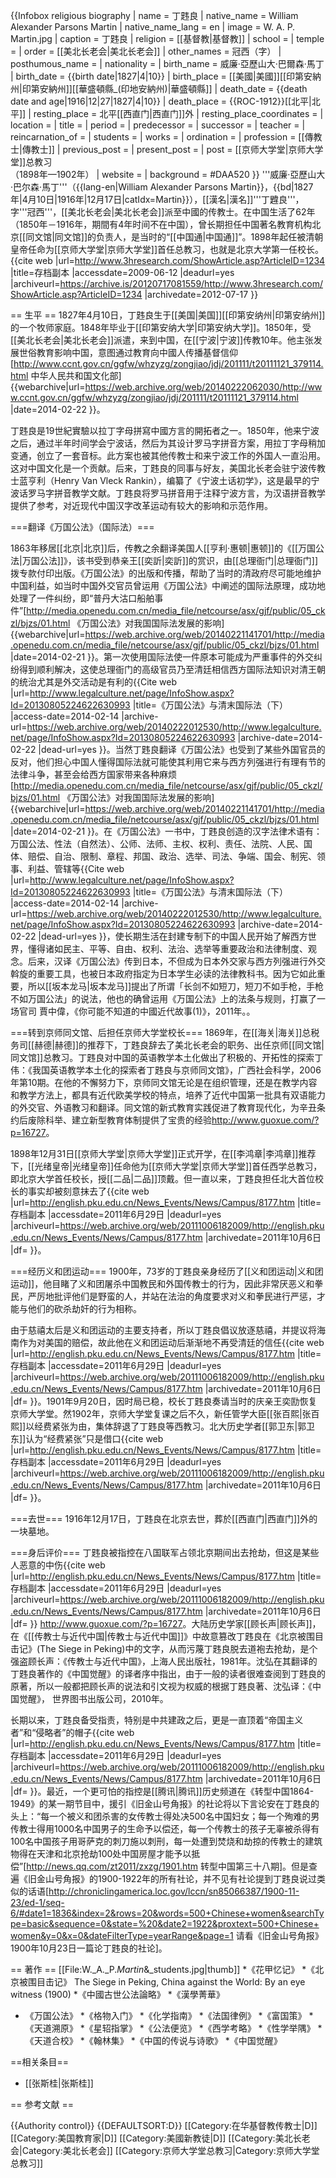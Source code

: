 {{Infobox religious biography
| name             = 丁韪良
| native_name      = William Alexander Parsons Martin
| native_name_lang = en
| image            = W. A. P. Martin.jpg
| caption          = 丁韪良
| religion         = [[基督教|基督教]]
| school           = 
| temple           = 
| order            = [[美北长老会|美北长老会]]
| other_names      = 冠西（字）
| posthumous_name  = 
| nationality      = 
| birth_name       = 威廉·亞歷山大·巴爾森·馬丁
| birth_date       = {{birth date|1827|4|10}}
| birth_place      = [[美國|美國]][[印第安納州|印第安納州]][[華盛頓縣_(印地安納州)|華盛頓縣]] 
| death_date       = {{death date and age|1916|12|27|1827|4|10}}
| death_place      = {{ROC-1912}}[[北平|北平]]
| resting_place    = 北平[[西直门|西直门]]外
| resting_place_coordinates = <!-- {{coord|latitude|longitude|type:landmark|display=inline,title}} -->
| location         = 
| title            = 
| period           = 
| predecessor      = 
| successor        = 
| teacher          = 
| reincarnation_of = 
| students         = 
| works            = 
| ordination       = 
| profession       = [[傳教士|傳教士]]
| previous_post    = 
| present_post     = 
| post             = [[京师大学堂|京师大学堂]]总教习<br>（1898年—1902年）
| website          = 
| background       = #DAA520
}}
'''威廉·亞歷山大·巴尔森·馬丁'''（{{lang-en|William Alexander Parsons Martin}}，{{bd|1827年|4月10日|1916年|12月17日|catIdx=Martin}}），[[漢名|漢名]]'''丁韙良'''，字'''冠西'''，[[美北长老会|美北长老会]]派至中國的传教士。在中国生活了62年（1850年－1916年，期間有4年时间不在中国），曾长期担任中国著名教育机构北京[[同文馆|同文馆]]的负责人，是当时的“[[中国通|中国通]]”。1898年起任被清朝皇帝任命为[[京师大学堂|京师大学堂]]首任总教习，也就是北京大学第一任校长。<ref>{{cite web |url=http://www.3hresearch.com/ShowArticle.asp?ArticleID=1234 |title=存档副本 |accessdate=2009-06-12 |deadurl=yes |archiveurl=https://archive.is/20120717081559/http://www.3hresearch.com/ShowArticle.asp?ArticleID=1234 |archivedate=2012-07-17 }}</ref>

== 生平 ==
1827年4月10日，丁韪良生于[[美国|美国]][[印第安纳州|印第安纳州]]的一个牧师家庭。1848年毕业于[[印第安纳大学|印第安纳大学]]。1850年，受[[美北长老会|美北长老会]]派遣，来到中国，在[[宁波|宁波]]传教10年。他主张发展世俗教育影响中国，意图通过教育向中國人传播基督信仰<ref>[http://www.ccnt.gov.cn/ggfw/whzyzg/zongjiao/jdj/201111/t20111121_379114.html 中华人民共和国文化部] {{webarchive|url=https://web.archive.org/web/20140222062030/http://www.ccnt.gov.cn/ggfw/whzyzg/zongjiao/jdj/201111/t20111121_379114.html |date=2014-02-22 }}</ref>。

丁韪良是19世紀實驗以拉丁字母拼寫中國方言的開拓者之一。1850年，他来宁波之后，通过半年时间学会宁波话，然后为其设计罗马字拼音方案，用拉丁字母稍加变通，创立了一套音标。此方案也被其他传教士和来宁波工作的外国人一直沿用。这对中国文化是一个贡献。后来，丁韪良的同事与好友，美国北长老会驻宁波传教士蓝亨利（Henry Van Vleck Rankin），编纂了《宁波土话初学》，这是最早的宁波话罗马字拼音教学文献。丁韪良将罗马拼音用于注释宁波方言，为汉语拼音教学提供了参考，对近现代中国汉字改革运动有较大的影响和示范作用。

===翻译《万国公法》（国际法）===

1863年移居[[北京|北京]]后，传教之余翻译美国人[[亨利·惠顿|惠顿]]的《[[万国公法|万国公法]]》，该书受到恭亲王[[奕訢|奕訢]]的赏识，由[[总理衙门|总理衙门]]拨专款付印出版。《万国公法》的出版和传播，帮助了当时的清政府尽可能地维护中国利益，如当时中国外交官员曾运用《万国公法》中阐述的国际法原理，成功地处理了一件纠纷，即“普丹大沽口船舶事件”<ref>[http://media.openedu.com.cn/media_file/netcourse/asx/gjf/public/05_ckzl/bjzs/01.html 《万国公法》对我国国际法发展的影响] {{webarchive|url=https://web.archive.org/web/20140221141701/http://media.openedu.com.cn/media_file/netcourse/asx/gjf/public/05_ckzl/bjzs/01.html |date=2014-02-21 }}</ref>。第一次使用国际法使一件原本可能成为严重事件的外交纠纷得到顺利解决，这使总理衙门的高级官员乃至清廷相信西方国际法知识对清王朝的统治尤其是外交活动是有利的<ref>{{Cite web |url=http://www.legalculture.net/page/InfoShow.aspx?Id=20130805224622630993 |title=《万国公法》与清末国际法（下）  |access-date=2014-02-14 |archive-url=https://web.archive.org/web/20140222012530/http://www.legalculture.net/page/InfoShow.aspx?Id=20130805224622630993 |archive-date=2014-02-22 |dead-url=yes }}</ref>。当然丁韪良翻译《万国公法》也受到了某些外国官员的反对，他们担心中国人懂得国际法就可能使其利用它来与西方列强进行有理有节的法律斗争，甚至会给西方国家带来各种麻烦<ref>[http://media.openedu.com.cn/media_file/netcourse/asx/gjf/public/05_ckzl/bjzs/01.html 《万国公法》对我国国际法发展的影响] {{webarchive|url=https://web.archive.org/web/20140221141701/http://media.openedu.com.cn/media_file/netcourse/asx/gjf/public/05_ckzl/bjzs/01.html |date=2014-02-21 }}</ref>。在《万国公法》一书中，丁韪良创造的汉字法律术语有：万国公法、性法（自然法）、公师、法师、主权、权利、责任、法院、人民、国体、赔偿、自治、限制、章程、邦国、政治、选举、司法、争端、国会、制宪、领事、利益、管辖等<ref>{{Cite web |url=http://www.legalculture.net/page/InfoShow.aspx?Id=20130805224622630993 |title=《万国公法》与清末国际法（下） |access-date=2014-02-14 |archive-url=https://web.archive.org/web/20140222012530/http://www.legalculture.net/page/InfoShow.aspx?Id=20130805224622630993 |archive-date=2014-02-22 |dead-url=yes }}</ref>，使长期生活在封建专制下的中国人民开始了解西方世界，懂得诸如民主、平等、自由、权利、法治、选举等重要政治和法律制度、观念。后来，汉译《万国公法》传到日本，不但成为日本外交家与西方列强进行外交斡旋的重要工具，也被日本政府指定为日本学生必读的法律教科书。因为它如此重要，所以[[坂本龙马|坂本龙马]]提出了所谓「长剑不如短刀，短刀不如手枪，手枪不如万国公法」的说法，他也的确曾运用《万国公法》上的法条与规则，打赢了一场官司<ref> 賈中偉，《你可能不知道的中國近代故事(1)》，2011年。</ref>。

===转到京师同文馆、后担任京师大学堂校长===
1869年，在[[海关|海关]]总税务司[[赫德|赫德]]的推荐下，丁韪良辞去了美北长老会的职务、出任京师[[同文馆|同文馆]]总教习。丁韪良对中国的英语教学本土化做出了积极的、开拓性的探索<ref>丁伟：《我国英语教学本土化的探索者丁韪良与京师同文馆》，广西社会科学，2006年第10期</ref>。在他的不懈努力下，京师同文馆无论是在组织管理，还是在教学内容和教学方法上，都具有近代欧美学校的特点，培养了近代中国第一批具有双语能力的外交官、外语教习和翻译。同文馆的新式教育实践促进了教育现代化，为辛丑条约后废除科举、建立新型教育体制提供了宝贵的经验<ref>http://www.guoxue.com/?p=16727</ref>。

1898年12月31日[[京师大学堂|京师大学堂]]正式开学，在[[李鸿章|李鸿章]]推荐下，[[光绪皇帝|光绪皇帝]]任命他为[[京师大学堂|京师大学堂]]首任西学总教习，即北京大学首任校长，授[[二品|二品]]顶戴。但一直以来，丁韪良担任北大首位校长的事实却被刻意抹去了<ref>{{cite web |url=http://english.pku.edu.cn/News_Events/News/Campus/8177.htm |title=存档副本 |accessdate=2011年6月29日 |deadurl=yes |archiveurl=https://web.archive.org/web/20111006182009/http://english.pku.edu.cn/News_Events/News/Campus/8177.htm |archivedate=2011年10月6日 |df= }}</ref>。

===经历义和团运动===
1900年，73岁的丁韪良亲身经历了[[义和团运动|义和团运动]]，他目睹了义和团屠杀中国教民和外国传教士的行为，因此非常厌恶义和拳民，严厉地批评他们是野蛮的人，并站在法治的角度要求对义和拳民进行严惩，才能与他们的砍杀劫奸的行为相称。

由于慈禧太后是义和团运动的主要支持者，所以丁韪良倡议放逐慈禧，并提议将海南作为对美国的赔偿，故此他在义和团运动后渐渐地不再受清廷的信任<ref>{{cite web |url=http://english.pku.edu.cn/News_Events/News/Campus/8177.htm |title=存档副本 |accessdate=2011年6月29日 |deadurl=yes |archiveurl=https://web.archive.org/web/20111006182009/http://english.pku.edu.cn/News_Events/News/Campus/8177.htm |archivedate=2011年10月6日 |df= }}</ref>。1901年9月20日，因时局已稳，校长丁韪良奏请当时的庆亲王奕劻恢复京师大学堂。然1902年，京师大学堂复课之后不久，新任管学大臣[[张百熙|张百熙]]以经费紧张为由，集体辞退了丁韪良等西教习。北大历史学者[[郭卫东|郭卫东]]认为“经费紧张”只是借口<ref>{{cite web |url=http://english.pku.edu.cn/News_Events/News/Campus/8177.htm |title=存档副本 |accessdate=2011年6月29日 |deadurl=yes |archiveurl=https://web.archive.org/web/20111006182009/http://english.pku.edu.cn/News_Events/News/Campus/8177.htm |archivedate=2011年10月6日 |df= }}</ref>。

===去世===
1916年12月17日，丁韪良在北京去世，葬於[[西直门|西直门]]外的一块墓地。

===身后评价===
丁韪良被指控在八国联军占领北京期间出去抢劫，但这是某些人恶意的中伤<ref>{{cite web |url=http://english.pku.edu.cn/News_Events/News/Campus/8177.htm |title=存档副本 |accessdate=2011年6月29日 |deadurl=yes |archiveurl=https://web.archive.org/web/20111006182009/http://english.pku.edu.cn/News_Events/News/Campus/8177.htm |archivedate=2011年10月6日 |df= }}</ref> <ref>http://www.guoxue.com/?p=16727</ref>。大陆历史学家[[顾长声|顾长声]]，在《[[传教士与近代中国|传教士与近代中国]]》中故意篡改丁韪良在《北京被围目击记》(The Siege in Peking)中的文字，从而污蔑丁韪良脱去道袍去抢劫，是个强盗<ref>顾长声：《传教士与近代中国》，上海人民出版社，1981年</ref>。沈弘在其翻译的丁韪良著作的《中国觉醒》的译者序中指出，由于一般的读者很难查阅到丁韪良的原著，所以一般都把顾长声的说法和引文视为权威的根据<ref>丁韪良著、沈弘译：《中国觉醒》， 世界图书出版公司，2010年</ref>。

长期以来，丁韪良备受指责，特别是中共建政之后，更是一直顶着“帝国主义者”和“侵略者”的帽子<ref>{{cite web |url=http://english.pku.edu.cn/News_Events/News/Campus/8177.htm |title=存档副本 |accessdate=2011年6月29日 |deadurl=yes |archiveurl=https://web.archive.org/web/20111006182009/http://english.pku.edu.cn/News_Events/News/Campus/8177.htm |archivedate=2011年10月6日 |df= }}</ref>。最近，一个更可怕的指控是[[腾讯|腾讯]]历史频道在《转型中国1864-1949》的某一期节目中，援引《旧金山号角报》的社论将以下言论安在丁韪良的头上：“每一个被义和团杀害的女传教士得处决500名中国妇女；每一个殉难的男传教士得用1000名中国男子的生命予以偿还，每一个传教士的孩子无辜被杀得有100名中国孩子用哥萨克的刺刀施以刺刑，每一处遭到焚烧和劫掠的传教士的建筑物得在天津和北京抢劫100处中国房屋才能予以抵偿”<ref>[http://news.qq.com/zt2011/zxzg/1901.htm 转型中国第三十八期]</ref>。但是查遍《旧金山号角报》的1900-1922年的所有社论，并不见有社论提到丁韪良说过类似的话语<ref>[http://chroniclingamerica.loc.gov/lccn/sn85066387/1900-11-23/ed-1/seq-6/#date1=1836&index=2&rows=20&words=500+Chinese+women&searchType=basic&sequence=0&state=%20&date2=1922&proxtext=500+Chinese+women&y=0&x=0&dateFilterType=yearRange&page=1 请看《旧金山号角报》1900年10月23日一篇论丁韪良的社论]</ref>。

== 著作 ==
[[File:W._A._P._Martin_&_students.jpg|thumb]]
*《花甲忆记》
*《北京被围目击记》  The Siege in Peking, China against the World: By an eye witness (1900)
*《中國古世公法論略》
*《漢學菁華》
* 《万国公法》
*《格物入门》
*《化学指南》
*《法国律例》
*《富国策》
*《天道溯原》
*《星轺指掌》
*《公法便览》
*《西学考略》
*《性学举隅》
*《天道合校》
*《翰林集》
*《中国的传说与诗歌》
*《中国觉醒》

==相关条目==
* [[张斯桂|张斯桂]]

== 参考文献 ==
<div class="references-small"> 
<references /> 
</div>

{{Authority control}}
{{DEFAULTSORT:D}}
[[Category:在华基督教传教士|D]]
[[Category:美国教育家|D]]
[[Category:美國新教徒|D]]
[[Category:美北长老会|Category:美北长老会]]
[[Category:京师大学堂总教习|Category:京师大学堂总教习]]